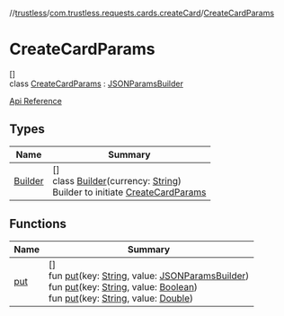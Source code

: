 //[trustless](../../../index.md)/[com.trustless.requests.cards.createCard](../index.md)/[CreateCardParams](index.md)

# CreateCardParams

[]\
class [CreateCardParams](index.md) : [JSONParamsBuilder](../../com.trustless.params/-j-s-o-n-params-builder/index.md)

[Api Reference](https://developer.finto.io/docs/apis/cards#/Cards/Create%20card.%20V2)

## Types

| Name | Summary |
|---|---|
| [Builder](-builder/index.md) | []<br>class [Builder](-builder/index.md)(currency: [String](https://kotlinlang.org/api/latest/jvm/stdlib/kotlin/-string/index.html))<br>Builder to initiate [CreateCardParams](index.md) |

## Functions

| Name | Summary |
|---|---|
| [put](../../com.trustless.params/-j-s-o-n-params-builder/put.md) | []<br>fun [put](../../com.trustless.params/-j-s-o-n-params-builder/put.md)(key: [String](https://kotlinlang.org/api/latest/jvm/stdlib/kotlin/-string/index.html), value: [JSONParamsBuilder](../../com.trustless.params/-j-s-o-n-params-builder/index.md))<br>fun [put](../../com.trustless.params/-j-s-o-n-params-builder/put.md)(key: [String](https://kotlinlang.org/api/latest/jvm/stdlib/kotlin/-string/index.html), value: [Boolean](https://kotlinlang.org/api/latest/jvm/stdlib/kotlin/-boolean/index.html))<br>fun [put](../../com.trustless.params/-j-s-o-n-params-builder/put.md)(key: [String](https://kotlinlang.org/api/latest/jvm/stdlib/kotlin/-string/index.html), value: [Double](https://kotlinlang.org/api/latest/jvm/stdlib/kotlin/-double/index.html)) |
